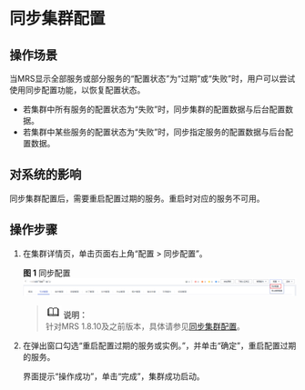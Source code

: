 # 同步集群配置<a name="ZH-CN_TOPIC_0173397567"></a>

## 操作场景<a name="section630442279236"></a>

当MRS显示全部服务或部分服务的“配置状态”为“过期”或“失败”时，用户可以尝试使用同步配置功能，以恢复配置状态。

-   若集群中所有服务的配置状态为“失败”时，同步集群的配置数据与后台配置数据。
-   若集群中某些服务的配置状态为“失败”时，同步指定服务的配置数据与后台配置数据。

## 对系统的影响<a name="section5330751192337"></a>

同步集群配置后，需要重启配置过期的服务。重启时对应的服务不可用。

## 操作步骤<a name="section6358084792341"></a>

1.  在集群详情页，单击页面右上角“配置 \> 同步配置”。

    **图 1**  同步配置<a name="fig9751028135120"></a>  
    ![](figures/同步配置.png "同步配置")

    >![](public_sys-resources/icon-note.gif) **说明：**   
    >针对MRS 1.8.10及之前版本，具体请参见[同步集群配置](同步集群配置-121.md)。  

2.  在弹出窗口勾选“重启配置过期的服务或实例。”，并单击“确定”，重启配置过期的服务。

    界面提示“操作成功”，单击“完成”，集群成功启动。


